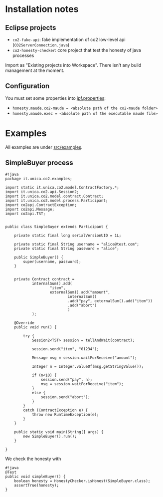 # Installation notes #
## Eclipse projects ##
* `co2-fake-api`: fake implementation of co2 low-level api (`CO2ServerConnection.java`)
* `co2-honesty-checker`: core project that test the honesty of java processes

Import as "Existing projects into Workspace". There isn't any build management at the moment.

## Configuration ##
You must set some properties into [jpf.properties](/co2-honesty-checker/src/main/resources/jpf.properties):

* `honesty.maude.co2-maude = <absolute path of the co2-maude folder>`
* `honesty.maude.exec = <absolute path of the executable maude file>`

# Examples #
All examples are under [src/examples](co2-honesty-checker/src/examples/).

## SimpleBuyer process ##
```
#!java
package it.unica.co2.examples;

import static it.unica.co2.model.ContractFactory.*;
import it.unica.co2.api.Session2;
import it.unica.co2.model.contract.Contract;
import it.unica.co2.model.process.Participant;
import co2api.ContractException;
import co2api.Message;
import co2api.TST;


public class SimpleBuyer extends Participant {

	private static final long serialVersionUID = 1L;
	
	private static final String username = "alice@test.com";
	private static final String password = "alice";
	
	public SimpleBuyer() {
		super(username, password);
	}

	
	private Contract contract = 
			internalSum().add(
					"item",
					externalSum().add("amount",
							internalSum()
							.add("pay", externalSum().add("item"))
							.add("abort")
							)
			);
	
	@Override
	public void run() {
		
		try {
			Session2<TST> session = tellAndWait(contract);
			
			session.send("item", "01234");
			
			Message msg = session.waitForReceive("amount");
			
			Integer n = Integer.valueOf(msg.getStringValue());
			
			if (n<10) {
				session.send("pay", n);
				msg = session.waitForReceive("item");
			}
			else {
				session.send("abort");
			}
		}
		catch (ContractException e) {
			throw new RuntimeException(e);
		}
	}

	public static void main(String[] args) {
		new SimpleBuyer().run();
	}

}
```
We check the honesty with
```
#!java
@Test
public void simpleBuyer() {
	boolean honesty = HonestyChecker.isHonest(SimpleBuyer.class);
	assertTrue(honesty);
}
```

